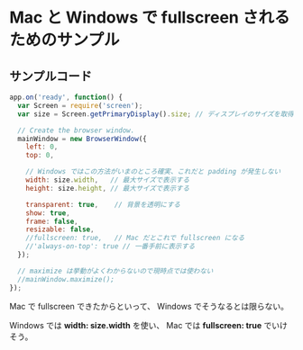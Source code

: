 # Mac と Windows で fullscreen されるためのサンプル

## サンプルコード

```javascript
app.on('ready', function() {
  var Screen = require('screen');
  var size = Screen.getPrimaryDisplay().size; // ディスプレイのサイズを取得する

  // Create the browser window.
  mainWindow = new BrowserWindow({
    left: 0,
    top: 0,

    // Windows ではこの方法がいまのところ確実、これだと padding が発生しない
    width: size.width,   // 最大サイズで表示する
    height: size.height, // 最大サイズで表示する

    transparent: true,    // 背景を透明にする
    show: true,
    frame: false,
    resizable: false,
    //fullscreen: true,   // Mac だとこれで fullscreen になる
    //'always-on-top': true // 一番手前に表示する
  });

  // maximize は挙動がよくわからないので現時点では使わない
  //mainWindow.maximize();
});
```

Mac で fullscreen できたからといって、 Windows でそうなるとは限らない。

Windows では **width: size.width** を使い、 Mac では **fullscreen: true** でいけそう。

